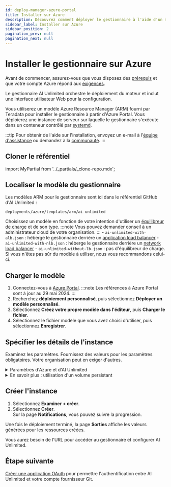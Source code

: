 ```yaml
---
id: deploy-manager-azure-portal
title: Installer sur Azure
description: Découvrez comment déployer le gestionnaire à l'aide d'un modèle Azure Resource Manager (ARM).
sidebar_label: Installer sur Azure
sidebar_position: 2
pagination_prev: null
pagination_next: null
---
```


# Installer le gestionnaire sur Azure

Avant de commencer, assurez-vous que vous disposez des [prérequis](./index.md#prerequisites) et que votre compte Azure répond aux [exigences](../resources/azure-requirements.md).

Le gestionnaire AI Unlimited orchestre le déploiement du moteur et inclut une interface utilisateur Web pour la configuration.

Vous utiliserez un modèle Azure Resource Manager (ARM) fourni par Teradata pour installer le gestionnaire à partir d'Azure Portal. Vous déploierez une instance de serveur sur laquelle le gestionnaire s'exécute dans un conteneur contrôlé par [systemd](../glossary.md#systemd).

:::tip
Pour obtenir de l'aide sur l'installation, envoyez un e-mail à l'<a href="mailto:aiunlimited.support@Teradata.com">équipe d'assistance</a> ou demandez à la [communauté](https://support.teradata.com/community?id=community_forum&sys_id=b0aba91597c329d0e6d2bd8c1253affa).
:::


## Cloner le référentiel

import MyPartial from '../_partials/_clone-repo.mdx';

<MyPartial />


## Localiser le modèle du gestionnaire

Les modèles ARM pour le gestionnaire sont ici dans le référentiel GitHub d'AI Unlimited :

`deployments/azure/templates/arm/ai-unlimited`

Choisissez un modèle en fonction de votre intention d'utiliser un [équilibreur de charge](../glossary.md#load-balancer) et de son type.
:::note
Vous pouvez demander conseil à un administrateur cloud de votre organisation.
:::
    \- `ai-unlimited-with-alb.json`&nbsp;: héberge le gestionnaire derrière un [application load balancer](../glossary.md#application-load-balancer)
    \- `ai-unlimited-with-nlb.json`&nbsp;: héberge le gestionnaire derrière un [network load balancer](../glossary.md#network-load-balancer)
    \- `ai-unlimited-without-lb.json`&nbsp;: pas d'équilibreur de charge. Si vous n'êtes pas sûr du modèle à utiliser, nous vous recommandons celui-ci.


## Charger le modèle

1. Connectez-vous à [Azure Portal](https://portal.azure.com). 
   :::note
   Les références à Azure Portal sont à jour au 29 mai 2024.
   ::: 
2. Recherchez **déploiement personnalisé**, puis sélectionnez **Déployer un modèle personnalisé**.
3. Sélectionnez **Créez votre propre modèle dans l'éditeur**, puis **Charger le fichier**.
4. Sélectionnez le fichier modèle que vous avez choisi d'utiliser, puis sélectionnez **Enregistrer**.

<a id="azure-parms"></a>


## Spécifier les détails de l'instance

Examinez les paramètres. Fournissez des valeurs pour les paramètres obligatoires. Votre organisation peut en exiger d'autres.

<details>
<summary>Paramètres d'Azure et d'AI Unlimited</summary>

| Paramètre | Description | Notes |
|---------|-------------|-----------|
| Abonnement | L'abonnement Azure que vous souhaitez utiliser pour déployer AI Unlimited.| Obligatoire<br/>Par défaut&nbsp;: NA <br/>Il doit s'agir d'un compte de paiement à l'utilisation.  |
| Région | La région dans laquelle vous souhaitez déployer AI Unlimited.| Obligatoire<br/>Par défaut&nbsp;: NA<br/>Sélectionnez la région Azure la plus proche de votre lieu de travail et les ressources de données à utiliser avec AI Unlimited. |
| Nom du groupe de ressources | Le nom du conteneur qui regroupe les ressources AI Unlimited associées.| Obligatoire<br/>Par défaut&nbsp;: ai-unlimited-workspace |
| Nom d'AI Unlimited| Nom unique donné à AI Unlimited.| Obligatoire<br/>Par défaut&nbsp;: NA | 
| Clé publique | La clé SSH publique que vous pouvez utiliser pour vous connecter à une VM via SSH.| Obligatoire<br/>Par défaut : NA<br/>Cette valeur doit commencer par «&nbsp;ssh-rsa&nbsp;». |
| Version du système d'exploitation  | Les versions des systèmes d'exploitation disponibles dans l'abonnement actuel. | Facultatif avec la valeur par défaut<br/>Par défaut&nbsp;: Ubuntu-2004 |
| Type d'instance | Le type d'instance que vous souhaitez utiliser pour AI Unlimited. | Facultatif<br/>Par défaut&nbsp;: STANDARD_D2_V3<br/>Nous vous recommandons d'utiliser le type d'instance par défaut pour réduire les coûts. Le type d'instance par défaut est la série Dv3 standard avec 2&nbsp;vCPU et 8,0&nbsp;Gio de mémoire.|
| Réseau | Le nom du réseau sur lequel vous souhaitez déployer l'instance AI Unlimited.| <br/>Facultatif<br/>Par défaut&nbsp;: NA | 
| Sous-réseau | Le sous-réseau sur lequel vous souhaitez déployer l'instance AI Unlimited. | Obligatoire<br/>Par défaut&nbsp;: NA<br/>Le sous-réseau doit résider dans la zone de disponibilité sélectionnée. |
| Groupe de sécurité | Le pare-feu virtuel qui contrôle le trafic entrant et sortant vers l'instance. | Facultatif<br/>Par défaut&nbsp;: AiUnlimitedSecurityGroup<br/>Le groupe de sécurité est implémenté sous la forme d'un ensemble de règles qui spécifient les protocoles, les ports et les adresses IP ou les blocs CIDR autorisés à accéder à l'instance. Définissez au moins un accès CIDR ou un groupe de sécurité pour autoriser le trafic entrant, sauf si vous créez des règles d'entrée de groupe de sécurité personnalisées. |
| Accéder à CIDR | La plage d'adresses IP CIDR autorisée à accéder à l'instance. | Facultatif<br/>Par défaut&nbsp;: 0.0.0.0/0<br/>Nous vous recommandons de définir cette valeur sur une plage d'adresses IP approuvées. Définissez au moins un CIDR d'accès ou un groupe de sécurité pour autoriser le trafic entrant, sauf si vous créez des règles d'entrée de groupe de sécurité personnalisées. |
| Port HTTP d'AI Unlimited | Le port pour accéder à l'interface utilisateur AI Unlimited.| Obligatoire avec la valeur par défaut<br/>Par défaut&nbsp;: 3&nbsp;000 |
| Port GRPC d'AI Unlimited | Le port pour accéder à l'API AI Unlimited. | Obligatoire avec la valeur par défaut<br/>Par défaut&nbsp;: 3&nbsp;282 | 
| Groupes de sécurité des applications sources | Les groupes de sécurité des applications sources (ASG) qui ont l'autorisation de se connecter à l'instance AI Unlimited. Les ASG vous permettent d'organiser vos machines virtuelles (VM) en fonction de leurs stratégies de sécurité réseau spécifiques. Ces stratégies de sécurité déterminent le trafic autorisé ou non sur votre machine virtuelle. |Facultatif<br/>Par défaut&nbsp;: NA<br/> Sélectionnez un groupe de sécurité des applications dans la même région que l'interface réseau. |
| Groupes de sécurité des applications de destination | Les groupes de sécurité des applications de destination qui ont l'autorisation de se connecter à l'instance AI Unlimited. | Facultatif<br/>Par défaut&nbsp;: NA<br/>Sélectionnez un groupe de sécurité des applications dans la même région que l'interface réseau. |
| ID de définition de rôle | L'ID du rôle à utiliser avec AI Unlimited.| Obligatoire<br/>Par défaut&nbsp;: NA<br/>Utilisez la commande Azure CLI&nbsp;- Get-AzRoleDefinition pour obtenir votre ID de définition de rôle. |
| Autoriser le SSH public | Spécifie si vous pouvez utiliser des clés Secure Shell (SSH) pour vous connecter aux VM dans Azure.|  Facultatif<br/>Par défaut&nbsp;: vrai |
| Utiliser le coffre de clés | Spécifie s'il faut utiliser le coffre de clés pour récupérer le mot de passe sécurisé lors d'un déploiement. | Facultatif<br/>Par défaut&nbsp;: Nouveau |
| Utiliser le volume persistant | Indique si vous souhaitez utiliser un volume persistant nouveau ou existant pour stocker des données. Consultez *En savoir plus&nbsp;: Utilisation d'un volume persistant* sous la section Paramètres. | Facultatif avec valeur par défaut<br/>Par défaut&nbsp;: Nouveau <br/>Options prises en charge&nbsp;: Nouveau ou Existant, selon votre cas d'utilisation. |
| Taille du volume persistant | La taille du volume persistant que vous pouvez associer à l'instance, en Go. | Facultatif<br/>Par défaut&nbsp;: 100 |
| Volume persistant existant | <br/>L'ID du volume persistant existant que vous pouvez associer à l'instance.| Obligatoire si UsePersistentVolume est défini sur Existant.<br/>Par défaut&nbsp;: Aucun<br/>Le volume persistant doit se trouver dans la même zone de disponibilité que l'instance AI Unlimited. |
| Version d'AI Unlimited | La version d'AI Unlimited que vous souhaitez déployer. | Obligatoire avec la valeur par défaut<br/>Par défaut&nbsp;: dernière<br/>La valeur est une balise de version de conteneur. |
|Utiliser NLB| Spécifie si l'instance est accessible à l'aide d'un Network Load Balancer.|Obligatoire avec la valeur par défaut<br/>Par défaut&nbsp;: faux|
| Balises | Les paires clé-valeur attribuées aux ressources pour une identification rapide.| Facultatif<br/>Par défaut&nbsp;:&nbsp;NA |   

</details>

<details>

<summary>En savoir plus&nbsp;: utilisation d'un volume persistant</summary>

L'instance du gestionnaire s'exécute dans un conteneur et enregistre ses données de configuration dans une base de données dans le volume racine de l'instance. Ces données sont conservées si vous arrêtez, redémarrez ou effectuez un instantané et relancez l'instance. 

Un volume persistant stocke les données d'une application conteneurisée au-delà de la durée de vie du conteneur, du pod ou du nœud dans lequel il s'exécute. 

**Sans volume persistant**

Si le conteneur, le pod ou le nœud tombe en panne ou s'arrête, vous perdez les données de configuration du gestionnaire. Vous pouvez déployer une nouvelle instance du gestionnaire, mais pas dans le même état que celle qui a été perdue.

**Avec un volume persistant**

Si le conteneur, le pod ou le nœud tombe en panne ou s'arrête et que les données de configuration du gestionnaire sont stockées dans un volume persistant, vous pouvez déployer une nouvelle instance de gestionnaire ayant la même configuration que celle qui a été perdue.

**Exemple**

1. Déployez le gestionnaire et définissez le paramètre «&nbsp;Utiliser le volume persistant&nbsp;» sur **Nouveau**.
2. Après avoir créé la pile, sur la page **Sorties**, notez le «&nbsp;volume-id&nbsp;».
3. Utilisez AI Unlimited.
4. Si l'instance du gestionnaire est perdue, déployez à nouveau le gestionnaire et incluez ces paramètres&nbsp;:
   - «&nbsp;Utiliser le volume persistant&nbsp;»&nbsp;: **Nouveau**
   - «&nbsp;Volume persistant existant&nbsp;»&nbsp;: la valeur que vous avez notée à l'étape&nbsp;2
   
La nouvelle instance du gestionnaire a la même configuration que celle qui a été perdue.

</details>


## Créer l'instance

1. Sélectionnez **Examiner + créer**.
2. Sélectionnez **Créer**.<br />
Sur la page **Notifications**, vous pouvez suivre la progression.

Une fois le déploiement terminé, la page **Sorties** affiche les valeurs générées pour les ressources créées.

Vous aurez besoin de l'URL pour accéder au gestionnaire et configurer AI Unlimited.


## Étape suivante

[Créer une application OAuth](../resources/create-oauth-app.md) pour permettre l'authentification entre AI Unlimited et votre compte fournisseur Git.
